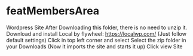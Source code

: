 # featMembersArea
Wordpress Site
After Downloading this folder, there is no need to unzip it.
Download and install Local by flywheel: https://localwp.com/
(Just follow default settings) 
Click in top left corner and select <Import Site>
Select the zip folder in your Downloads 
(Now it imports the site and starts it up)
Click view Site  

